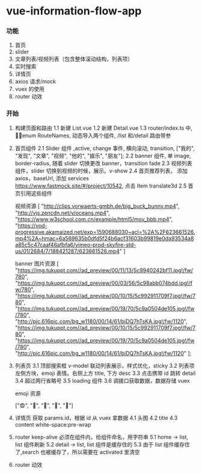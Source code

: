 # vue-information-flow-app

### 功能

1. 首页
2. slider
3. 文章列表/视频列表（包含整体滚动结构，列表项）
4. 实时搜索
5. 详情页
6. axios 请求/mock
7. vuex 的使用
8. router 动效

### 开始

1. 构建页面和路由
   1.1 新建 List.vue
   1.2 新建 Detail.vue
   1.3 router/index.ts 中, enum RouteNames, 动态导入两个组件, /list 和/detail 路由带参

2. 首页组件
   2.1 Slider 组件 ,active, change 事件, 横向滚动, transition, ["我的", "发现", "文章", "视频", "他的", "娱乐", "朋友"];
   2.2 banner 组件, 单 image, border-radius, 随着 slider 切换更改 banner，transition fade
   2.3 视频列表组件，slider 切换到视频的时候，展示。v-show
   2.4 首页推荐列表， 添加 axios，baseUrl, 添加 services https://www.fastmock.site/#/project/10542, 点击 Item translate3d
   2.5 首页引用这些组件

    视频资源
    [
    "http://clips.vorwaerts-gmbh.de/big_buck_bunny.mp4",
    "http://vjs.zencdn.net/v/oceans.mp4",
    "https://www.w3school.com.cn/example/html5/mov_bbb.mp4",
    "https://vod-progressive.akamaized.net/exp=1590688030~acl=%2A%2F623661526.mp4%2A~hmac=6a569635b0dfd5f24b6acf31603b99819e0da93534a8a85c5c47caaf46afbfa6/vimeo-prod-skyfire-std-us/01/2684/7/188421287/623661526.mp4"
    ]


    banner 图片资源
    [
    "https://img.tukuppt.com//ad_preview/00/11/13/5c9940242bf11.jpg!/fw/780",
    "https://img.tukuppt.com//ad_preview/00/03/56/5c98abb074bdd.jpg!/fw/780",
    "https://img.tukuppt.com//ad_preview/00/10/15/5c992911709f7.jpg!/fw/780",
    "https://img.tukuppt.com//ad_preview/00/19/70/5c9a0504de105.jpg!/fw/780",
    "http://pic.616pic.com/bg_w1180/00/14/61/bjDQ7hTsKA.jpg!/fw/1120",
    "https://img.tukuppt.com//ad_preview/00/10/15/5c992911709f7.jpg!/fw/780",
    "https://img.tukuppt.com//ad_preview/00/19/70/5c9a0504de105.jpg!/fw/780",
    "http://pic.616pic.com/bg_w1180/00/14/61/bjDQ7hTsKA.jpg!/fw/1120"
    ];

3. 列表页
   3.1 顶部搜索框 v-model 联动列表展示，样式优化，sticky
   3.2 列表项 左侧方块，emoji 表情。右侧上方 title, 下方 desc
   3.3 点击携带 id 跳转 detail
   3.4 超过两行省略号
   3.5 loading 组件
   3.6 调接口获取数据，数据存储 vuex

    emoji 资源

    ["😨", "🤡", "👻", "👩", "💖"]

4. 详情页 获取 params.id，根据 id 从 vuex 拿数据
   4.1 头图
   4.2 title
   4.3 content white-space:pre-wrap

5. router keep-alive 必须在组件内，给组件命名，用字符串
   5.1 home -> list, list 组件刷新
   5.2 detail -> list, list 组件是缓存住的
   5.3 由于 list 组件缓存住了,search 也被缓存了，所以需要在 activated 里清空
6. router 动效
